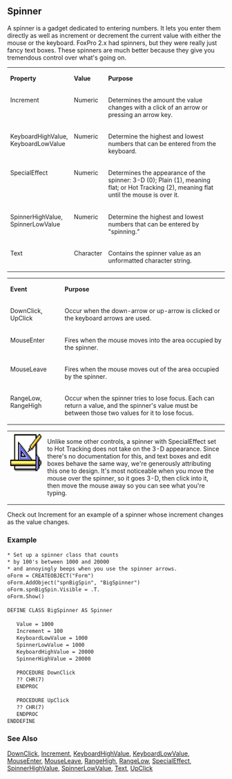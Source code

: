 ## Spinner

A spinner is a gadget dedicated to entering numbers. It lets you enter them directly as well as increment or decrement the current value with either the mouse or the keyboard. FoxPro 2.x had spinners, but they were really just fancy text boxes. These spinners are much better because they give you tremendous control over what's going on.

<table>
<tr>
  <td width="25%" valign="top">
  <p><b>Property</b></p>
  </td>
  <td width=14% valign=top>
  <p><b>Value</b></p>
  </td>
  <td width=61% valign=top>
  <p><b>Purpose</b></p>
  </td>
 </tr>
<tr>
  <td width="25%" valign="top">
  <p>Increment</p>
  </td>
  <td width=14% valign=top>
  <p>Numeric</p>
  </td>
  <td width=61% valign=top>
  <p>Determines the amount the value changes with a click of an arrow or pressing an arrow key.</p>
  </td>
 </tr>
<tr>
  <td width="25%" valign="top">
  <p>KeyboardHighValue, KeyboardLowValue</p>
  </td>
  <td width=14% valign=top>
  <p>Numeric</p>
  </td>
  <td width=61% valign=top>
  <p>Determine the highest and lowest numbers that can be entered from the keyboard.</p>
  </td>
 </tr>
<tr>
  <td width="25%" valign="top">
  <p>SpecialEffect</p>
  </td>
  <td width=14% valign=top>
  <p>Numeric</p>
  </td>
  <td width=61% valign=top>
  <p>Determines the appearance of the spinner: 3-D (0); Plain (1), meaning flat; or Hot Tracking (2), meaning flat until the mouse is over it. </p>
  </td>
 </tr>
<tr>
  <td width="25%" valign="top">
  <p>SpinnerHighValue, SpinnerLowValue</p>
  </td>
  <td width=14% valign=top>
  <p>Numeric</p>
  </td>
  <td width=61% valign=top>
  <p>Determine the highest and lowest numbers that can be entered by &quot;spinning.&quot;</p>
  </td>
 </tr>
<tr>
  <td width="25%" valign="top">
  <p>Text</p>
  </td>
  <td width=14% valign=top>
  <p>Character</p>
  </td>
  <td width=61% valign=top>
  <p>Contains the spinner value as an unformatted character string.</p>
  </td>
 </tr>
</table>

<table>
<tr>
  <td width="25%" valign="top">
  <p><b>Event</b></p>
  </td>
  <td width=75% valign=top>
  <p><b>Purpose</b></p>
  </td>
 </tr>
<tr>
  <td width="25%" valign="top">
  <p>DownClick, UpClick</p>
  </td>
  <td width=75% valign=top>
  <p>Occur when the down-arrow or up-arrow is clicked or the keyboard arrows are used.</p>
  </td>
 </tr>
<tr>
  <td width="25%" valign="top">
  <p>MouseEnter</p>
  </td>
  <td width=75% valign=top>
  <p>Fires when the mouse moves into the area occupied by the spinner.</p>
  </td>
 </tr>
<tr>
  <td width="25%" valign="top">
  <p>MouseLeave</p>
  </td>
  <td width=75% valign=top>
  <p>Fires when the mouse moves out of the area occupied by the spinner.</p>
  </td>
 </tr>
<tr>
  <td width="25%" valign="top">
  <p>RangeLow, RangeHigh</p>
  </td>
  <td width=75% valign=top>
  <p>Occur when the spinner tries to lose focus. Each can return a value, and the spinner's value must be between those two values for it to lose focus.</p>
  </td>
 </tr>
</table>

<table>
<tr>
  <td width="17%" valign="top">
<img width="94" height="94" src="Design.gif">
  </td>
  <td width=83%>
  <p>Unlike some other controls, a spinner with SpecialEffect set to Hot Tracking does not take on the 3-D appearance. Since there's no documentation for this, and text boxes and edit boxes behave the same way, we're generously attributing this one to design. It's most noticeable when you move the mouse over the spinner, so it goes 3-D, then click into it, then move the mouse away so you can see what you're typing.</p>
  </td>
 </tr>
</table>

 Check out Increment for an example of a spinner whose increment changes as the value changes.

### Example

```foxpro
* Set up a spinner class that counts
* by 100's between 1000 and 20000
* and annoyingly beeps when you use the spinner arrows.
oForm = CREATEOBJECT("Form")
oForm.AddObject("spnBigSpin", "BigSpinner")
oForm.spnBigSpin.Visible = .T.
oForm.Show()

DEFINE CLASS BigSpinner AS Spinner

   Value = 1000
   Increment = 100
   KeyboardLowValue = 1000
   SpinnerLowValue = 1000
   KeyboardHighValue = 20000
   SpinnerHighValue = 20000

   PROCEDURE DownClick
   ?? CHR(7)
   ENDPROC

   PROCEDURE UpClick
   ?? CHR(7)
   ENDPROC
ENDDEFINE
```
### See Also

[DownClick](s4g355.md), [Increment](s4g426.md), [KeyboardHighValue](s4g373.md), [KeyboardLowValue](s4g373.md), [MouseEnter](s4g869.md), [MouseLeave](s4g869.md), [RangeHigh](s4g382.md), [RangeLow](s4g382.md), [SpecialEffect](s4g628.md), [SpinnerHighValue](s4g373.md), [SpinnerLowValue](s4g373.md), [Text](s4g414.md), [UpClick](s4g355.md)